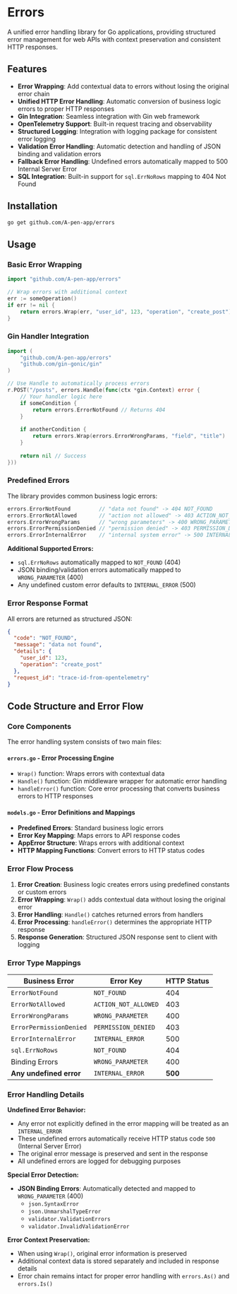 # Errors

A unified error handling library for Go applications, providing structured error management for web APIs with context preservation and consistent HTTP responses.

## Features

- **Error Wrapping**: Add contextual data to errors without losing the original error chain
- **Unified HTTP Error Handling**: Automatic conversion of business logic errors to proper HTTP responses
- **Gin Integration**: Seamless integration with Gin web framework
- **OpenTelemetry Support**: Built-in request tracing and observability
- **Structured Logging**: Integration with logging package for consistent error logging
- **Validation Error Handling**: Automatic detection and handling of JSON binding and validation errors
- **Fallback Error Handling**: Undefined errors automatically mapped to 500 Internal Server Error
- **SQL Integration**: Built-in support for `sql.ErrNoRows` mapping to 404 Not Found

## Installation

```bash
go get github.com/A-pen-app/errors
```

## Usage

### Basic Error Wrapping

```go
import "github.com/A-pen-app/errors"

// Wrap errors with additional context
err := someOperation()
if err != nil {
    return errors.Wrap(err, "user_id", 123, "operation", "create_post")
}
```

### Gin Handler Integration

```go
import (
    "github.com/A-pen-app/errors"
    "github.com/gin-gonic/gin"
)

// Use Handle to automatically process errors
r.POST("/posts", errors.Handle(func(ctx *gin.Context) error {
    // Your handler logic here
    if someCondition {
        return errors.ErrorNotFound // Returns 404
    }
    
    if anotherCondition {
        return errors.Wrap(errors.ErrorWrongParams, "field", "title")
    }
    
    return nil // Success
}))
```

### Predefined Errors

The library provides common business logic errors:

```go
errors.ErrorNotFound         // "data not found" -> 404 NOT_FOUND
errors.ErrorNotAllowed       // "action not allowed" -> 403 ACTION_NOT_ALLOWED
errors.ErrorWrongParams      // "wrong parameters" -> 400 WRONG_PARAMETER
errors.ErrorPermissionDenied // "permission denied" -> 403 PERMISSION_DENIED
errors.ErrorInternalError    // "internal system error" -> 500 INTERNAL_ERROR
```

**Additional Supported Errors:**
- `sql.ErrNoRows` automatically mapped to `NOT_FOUND` (404)
- JSON binding/validation errors automatically mapped to `WRONG_PARAMETER` (400)
- Any undefined custom error defaults to `INTERNAL_ERROR` (500)

### Error Response Format

All errors are returned as structured JSON:

```json
{
  "code": "NOT_FOUND",
  "message": "data not found",
  "details": {
    "user_id": 123,
    "operation": "create_post"
  },
  "request_id": "trace-id-from-opentelemetry"
}
```

## Code Structure and Error Flow

### Core Components

The error handling system consists of two main files:

#### `errors.go` - Error Processing Engine
- `Wrap()` function: Wraps errors with contextual data
- `Handle()` function: Gin middleware wrapper for automatic error handling  
- `handleError()` function: Core error processing that converts business errors to HTTP responses

#### `models.go` - Error Definitions and Mappings
- **Predefined Errors**: Standard business logic errors
- **Error Key Mapping**: Maps errors to API response codes
- **AppError Structure**: Wraps errors with additional context
- **HTTP Mapping Functions**: Convert errors to HTTP status codes

### Error Flow Process

1. **Error Creation**: Business logic creates errors using predefined constants or custom errors
2. **Error Wrapping**: `Wrap()` adds contextual data without losing the original error
3. **Error Handling**: `Handle()` catches returned errors from handlers
4. **Error Processing**: `handleError()` determines the appropriate HTTP response
5. **Response Generation**: Structured JSON response sent to client with logging

### Error Type Mappings

| Business Error | Error Key | HTTP Status |
|----------------|-----------|-------------|
| `ErrorNotFound` | `NOT_FOUND` | 404 |
| `ErrorNotAllowed` | `ACTION_NOT_ALLOWED` | 403 |
| `ErrorWrongParams` | `WRONG_PARAMETER` | 400 |
| `ErrorPermissionDenied` | `PERMISSION_DENIED` | 403 |
| `ErrorInternalError` | `INTERNAL_ERROR` | 500 |
| `sql.ErrNoRows` | `NOT_FOUND` | 404 |
| Binding Errors | `WRONG_PARAMETER` | 400 |
| **Any undefined error** | `INTERNAL_ERROR` | **500** |

### Error Handling Details

**Undefined Error Behavior:**
- Any error not explicitly defined in the error mapping will be treated as an `INTERNAL_ERROR`
- These undefined errors automatically receive HTTP status code `500` (Internal Server Error)
- The original error message is preserved and sent in the response
- All undefined errors are logged for debugging purposes

**Special Error Detection:**
- **JSON Binding Errors**: Automatically detected and mapped to `WRONG_PARAMETER` (400)
  - `json.SyntaxError`
  - `json.UnmarshalTypeError` 
  - `validator.ValidationErrors`
  - `validator.InvalidValidationError`

**Error Context Preservation:**
- When using `Wrap()`, original error information is preserved
- Additional context data is stored separately and included in response details
- Error chain remains intact for proper error handling with `errors.As()` and `errors.Is()`